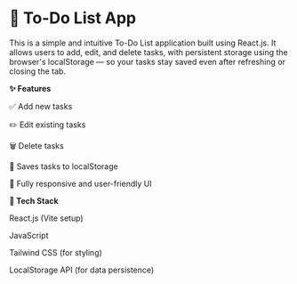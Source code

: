 # 📝 To-Do List App

This is a simple and intuitive To-Do List application built using React.js.
It allows users to add, edit, and delete tasks, with persistent storage using the browser's localStorage — so your tasks stay saved even after refreshing or closing the tab.

**✨ Features**

✅ Add new tasks

✏️ Edit existing tasks

🗑️ Delete tasks

💾 Saves tasks to localStorage

📱 Fully responsive and user-friendly UI

**🚀 Tech Stack**

React.js (Vite setup)

JavaScript 

Tailwind CSS (for styling)

LocalStorage API (for data persistence)
 
 
